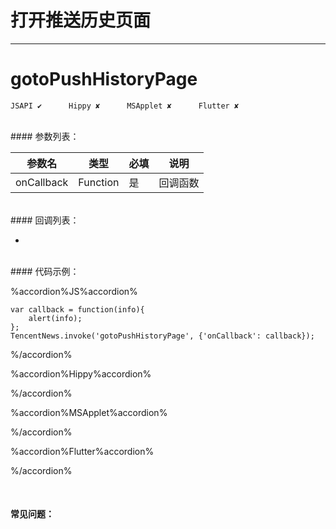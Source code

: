 # 打开推送历史页面
---
# gotoPushHistoryPage

```
JSAPI ✔      Hippy ✘      MSApplet ✘      Flutter ✘

```
<br>
#### 参数列表：

|参数名|类型|必填|说明|
|-|-|-|-| 
| onCallback | Function |是|回调函数|
<br>
#### 回调列表：

-

<br>
#### 代码示例：


%accordion%JS%accordion%

```
var callback = function(info){
    alert(info);
};
TencentNews.invoke('gotoPushHistoryPage', {'onCallback': callback});

```

%/accordion%

%accordion%Hippy%accordion%

%/accordion%

%accordion%MSApplet%accordion%

%/accordion%

%accordion%Flutter%accordion%

%/accordion%

<br>

#### 常见问题：



